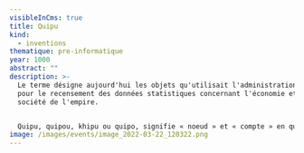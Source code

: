 ```yaml
---
visibleInCms: true
title: Quipu
kind:
  - inventions
thematique: pre-informatique
year: 1000
abstract: ""
description: >-
  Le terme désigne aujourd'hui les objets qu'utilisait l'administration inca
  pour le recensement des données statistiques concernant l'économie et la
  société de l'empire.


  Quipu, quipou, khipu ou quipo, signifie « noeud » et « compte » en quechua. Le terme désigne aujourd'hui les objets qu'utilisait l'administration inca pour le recensement des données statistiques concernant l'économie et la société de l'empire. En l'absence d'écriture, l'administration figurait les entiers naturels à l'aide de successions de noeuds le long de cordelettes de diverses couleurs fixées à une corde : l'ensemble constituait un quipu. Il est toutefois possible qu'une partie des quipus ait véhiculé une information d'un autre type, notamment des mots-clefs comme payé ou vendu, voire de véritables textes.
image: /images/events/image_2022-03-22_120322.png
---
```

